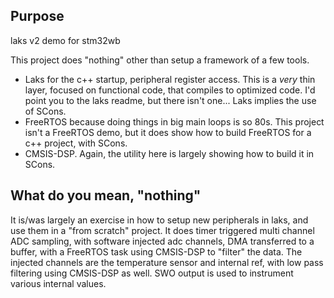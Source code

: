 ## Purpose
laks v2 demo for stm32wb

This project does "nothing" other than setup a framework of a few tools.

* Laks for the c++ startup, peripheral register access.
  This is a _very_ thin layer, focused on functional code, that compiles to optimized code.
  I'd point you to the laks readme, but there isn't one...
  Laks implies the use of SCons.
* FreeRTOS because doing things in big main loops is so 80s.
  This project isn't a FreeRTOS demo, but it does show how to build FreeRTOS for
  a c++ project, with SCons.
* CMSIS-DSP.
  Again, the utility here is largely showing how to build it in SCons.

## What do you mean, "nothing"
It is/was largely an exercise in how to setup new peripherals in laks, and use them in
a "from scratch" project.  It does timer triggered multi channel ADC sampling, with 
software injected adc channels, DMA transferred to a buffer, with a FreeRTOS task using
CMSIS-DSP to "filter" the data.  The injected channels are the temperature sensor
and internal ref, with low pass filtering using CMSIS-DSP as well.  SWO output is used
to instrument various internal values.

